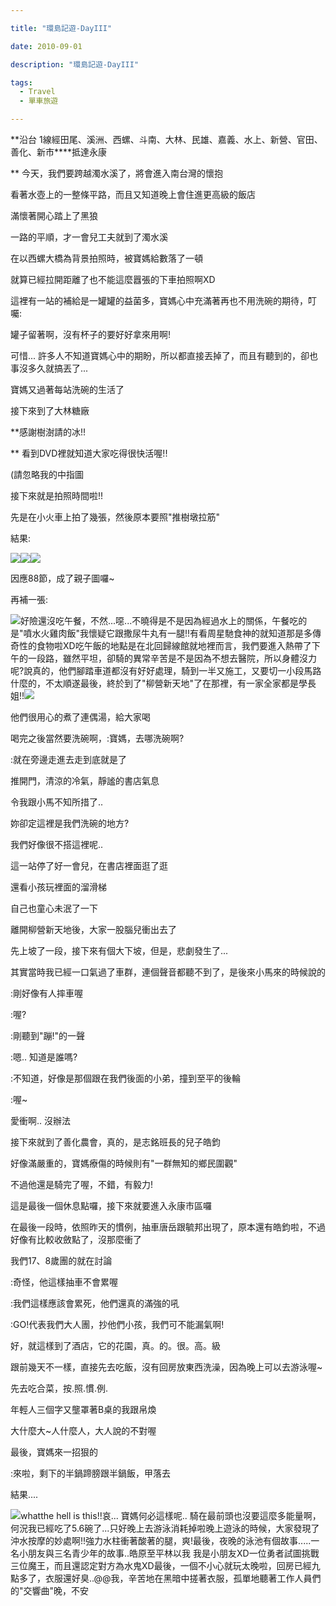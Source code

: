 ```yaml
---

title: "環島記遊-DayIII"

date: 2010-09-01

description: "環島記遊-DayIII"

tags:
  - Travel
  - 單車旅遊

---
```


**沿台 1線經田尾、溪洲、西螺、斗南、大林、民雄、嘉義、水上、新營、官田、善化、新市****抵達永康  

  

** 今天，我們要跨越濁水溪了，將會進入南台灣的懷抱  

  

看著水壺上的一整條平路，而且又知道晚上會住進更高級的飯店  

  

滿懷著開心踏上了黑狼  

  

一路的平順，才一會兒工夫就到了濁水溪  

  

在以西螺大橋為背景拍照時，被寶媽給數落了一頓  

  

就算已經拉開距離了也不能這麼囂張的下車拍照啊XD  

  

這裡有一站的補給是一罐罐的益菌多，寶媽心中充滿著再也不用洗碗的期待，叮囑:  

  

罐子留著啊，沒有杯子的要好好拿來用啊!  

  

可惜... 許多人不知道寶媽心中的期盼，所以都直接丟掉了，而且有聽到的，卻也事沒多久就搞丟了...  

寶媽又過著每站洗碗的生活了  

  

接下來到了大林糖廠  

**感謝樹澍請的冰!!  

** 看到DVD裡就知道大家吃得很快活喔!!  

(請忽略我的中指圖  

  

接下來就是拍照時間啦!!  

先是在小火車上拍了幾張，然後原本要照"推樹墩拉筋"  

結果:  

![](http://8.share.photo.xuite.net/jjcl52/184434e/14439473/762758685_m.jpg)![](http://8.share.photo.xuite.net/jjcl52/184437d/14439473/762758732_m.jpg)![](http://8.share.photo.xuite.net/jjcl52/1844392/14439473/762758753_m.jpg)  

  

因應88節，成了親子圖囉~  

再補一張:  

![](http://8.share.photo.xuite.net/jjcl52/1844366/14439473/762758709_m.jpg)好險還沒吃午餐，不然...噁...不曉得是不是因為經過水上的關係，午餐吃的是"噴水火雞肉飯"我懷疑它跟撒尿牛丸有一腿!!有看周星馳食神的就知道那是多傳奇性的食物啦XD吃午飯的地點是在北回歸線館就地裡而言，我們要進入熱帶了下午的一段路，雖然平坦，卻騎的異常辛苦是不是因為不想去醫院，所以身體沒力呢?說真的，他們腳踏車道都沒有好好處理，騎到一半又施工，又要切一小段馬路什麼的，不太順遂最後，終於到了"柳營新天地"了在那裡，有一家全家都是學長姐!!![](http://l.yimg.com/e/serv/blog/smiley/msn/y03.gif)
  

他們很用心的煮了連偶湯，給大家喝  

  

喝完之後當然要洗碗啊，:寶媽，去哪洗碗啊?  

:就在旁邊走進去走到底就是了  

  

推開門，清涼的冷氣，靜謐的書店氣息  

  

令我跟小馬不知所措了..  

  

妳卻定這裡是我們洗碗的地方?  

  

我們好像很不搭這裡呢..  

  

這一站停了好一會兒，在書店裡面逛了逛  

還看小孩玩裡面的溜滑梯  

自己也童心未泯了一下  

  

離開柳營新天地後，大家一股腦兒衝出去了  

  

先上坡了一段，接下來有個大下坡，但是，悲劇發生了...  

  

其實當時我已經一口氣過了車群，連個聲音都聽不到了，是後來小馬來的時候說的  

  

:剛好像有人摔車喔  

:喔?  

:剛聽到"蹦!"的一聲  

:嗯.. 知道是誰嗎?  

:不知道，好像是那個跟在我們後面的小弟，撞到至平的後輪  

:喔~  

愛衝啊.. 沒辦法  

接下來就到了善化農會，真的，是志銘班長的兒子皓鈞  

  

好像滿嚴重的，寶媽療傷的時候則有"一群無知的鄉民圍觀"  

  

不過他還是騎完了喔，不錯，有毅力!  

  

這是最後一個休息點囉，接下來就要進入永康市區囉  

  

在最後一段時，依照昨天的慣例，抽車唐岳跟毓邦出現了，原本還有皓鈞啦，不過好像有比較收斂點了，沒那麼衝了  

  

我們17、8歲團的就在討論  

:奇怪，他這樣抽車不會累喔  

:我們這樣應該會累死，他們還真的滿強的吼  

:GO!代表我們大人團，抄他們小孩，我們可不能漏氣啊!  

  

好，就這樣到了酒店，它的花園，真。的。很。高。級  

  

跟前幾天不一樣，直接先去吃飯，沒有回房放東西洗澡，因為晚上可以去游泳喔~  

  

先去吃合菜，按.照.慣.例.  

年輕人三個字又壟罩著B桌的我跟帛煥  

大什麼大~人什麼人，大人說的不對喔  

  

最後，寶媽來一招狠的  

:來啦，剩下的半鍋蹄膀跟半鍋飯，甲落去  

  

結果....  

![](http://8.share.photo.xuite.net/jjcl52/184433c/14439473/762759179_m.jpg)whatthe hell is this!!哀... 寶媽何必這樣呢.. 騎在最前頭也沒要這麼多能量啊，何況我已經吃了5.6碗了...只好晚上去游泳消耗掉啦晚上遊泳的時候，大家發現了沖水按摩的妙處啊!!強力水柱衝著酸著的腿，爽!最後，夜晚的泳池有個故事.....一名小朋友與三名青少年的故事..皓原至平林以我 我是小朋友XD一位勇者試圖挑戰三位魔王，而且還認定對方為水鬼XD最後，一個不小心就玩太晚啦，回房已經九點多了，衣服還好臭..@@我，辛苦地在黑暗中搓著衣服，孤單地聽著工作人員們的"交響曲"晚，不安[](http://www.wretch.cc/album/show.php?i=jjcl52&b=4&f=1526115576.jpg)
